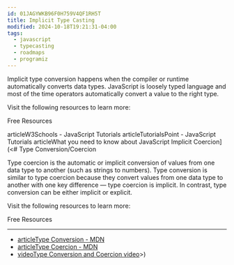 ```yaml
---
id: 01JAGYWKB96F0H759V4QF1RH5T
title: Implicit Type Casting
modified: 2024-10-18T19:21:31-04:00
tags:
  - javascript
  - typecasting
  - roadmaps
  - programiz
---
```

Implicit type conversion happens when the compiler or runtime automatically converts data types. JavaScript is loosely typed language and most of the time operators automatically convert a value to the right type.

Visit the following resources to learn more:

Free Resources

articleW3Schools - JavaScript Tutorials
articleTutorialsPoint - JavaScript Tutorials
articleWhat you need to know about JavaScript Implicit Coercion](<# Type Conversion/Coercion

Type coercion is the automatic or implicit conversion of values from one data type to another (such as strings to numbers). Type conversion is similar to type coercion because they convert values from one data type to another with one key difference — type coercion is implicit. In contrast, type conversion can be either implicit or explicit.

Visit the following resources to learn more:

Free Resources

---

- [articleType Conversion - MDN](https://developer.mozilla.org/en-US/docs/Glossary/Type_Conversion)
- [articleType Coercion - MDN](https://developer.mozilla.org/en-US/docs/Glossary/Type_coercion)
- [videoType Conversion and Coercion video](https://www.youtube.com/watch?v=jfQyMPzPTjY)>)